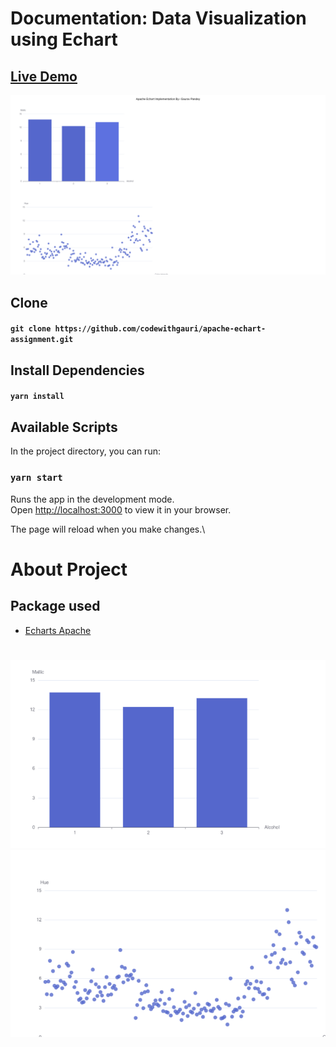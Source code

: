 # Documentation: Data Visualization using Echart

## [Live Demo ](https://echart-assignment.netlify.app/)

![Echart](/echart-assignment/screenshots/full.png)

## Clone

#### `git clone https://github.com/codewithgauri/apache-echart-assignment.git`

## Install Dependencies

#### `yarn install`

## Available Scripts

In the project directory, you can run:

### `yarn start`

Runs the app in the development mode.\
Open [http://localhost:3000](http://localhost:3000) to view it in your browser.

The page will reload when you make changes.\

# About Project

## Package used

- [Echarts Apache](https://echarts.apache.org/en/index.html)

#

![Bargraph](/echart-assignment/screenshots/bargraph.png)
![Scattered Chart](/echart-assignment/screenshots/scatterd.png)
